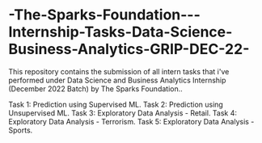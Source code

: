 # -The-Sparks-Foundation---Internship-Tasks-Data-Science-Business-Analytics-GRIP-DEC-22-

This repository contains the submission of all intern tasks that i've performed under Data Science and Business Analytics Internship (December 2022 Batch) by The Sparks Foundation..

Task 1: Prediction using Supervised ML. 
Task 2: Prediction using Unsupervised ML. 
Task 3: Exploratory Data Analysis - Retail.
Task 4: Exploratory Data Analysis - Terrorism.
Task 5: Exploratory Data Analysis - Sports.
